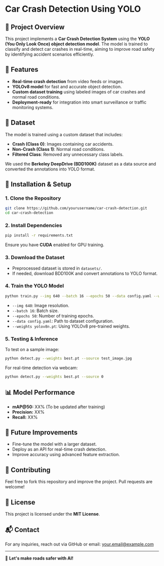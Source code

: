 # Car Crash Detection Using YOLO

## 📌 Project Overview
This project implements a **Car Crash Detection System** using the **YOLO (You Only Look Once) object detection model**. The model is trained to classify and detect car crashes in real-time, aiming to improve road safety by identifying accident scenarios efficiently.

## 🚀 Features
- **Real-time crash detection** from video feeds or images.
- **YOLOv8 model** for fast and accurate object detection.
- **Custom dataset training** using labeled images of car crashes and normal road conditions.
- **Deployment-ready** for integration into smart surveillance or traffic monitoring systems.

## 📂 Dataset
The model is trained using a custom dataset that includes:
- **Crash (Class 0)**: Images containing car accidents.
- **Non-Crash (Class 1)**: Normal road conditions.
- **Filtered Class**: Removed any unnecessary class labels.

We used the **Berkeley DeepDrive (BDD100K)** dataset as a data source and converted the annotations into YOLO format.

## 🔧 Installation & Setup
### **1. Clone the Repository**
```bash
git clone https://github.com/yourusername/car-crash-detection.git
cd car-crash-detection
```

### **2. Install Dependencies**
```bash
pip install -r requirements.txt
```
Ensure you have **CUDA** enabled for GPU training.

### **3. Download the Dataset**
- Preprocessed dataset is stored in `datasets/`.
- If needed, download BDD100K and convert annotations to YOLO format.

### **4. Train the YOLO Model**
```bash
python train.py --img 640 --batch 16 --epochs 50 --data config.yaml --weights yolov8n.pt
```
- `--img 640`: Image resolution.
- `--batch 16`: Batch size.
- `--epochs 50`: Number of training epochs.
- `--data config.yaml`: Path to dataset configuration.
- `--weights yolov8n.pt`: Using YOLOv8 pre-trained weights.

### **5. Testing & Inference**
To test on a sample image:
```bash
python detect.py --weights best.pt --source test_image.jpg
```
For real-time detection via webcam:
```bash
python detect.py --weights best.pt --source 0
```

## 📊 Model Performance
- **mAP@50:** XX% (To be updated after training)
- **Precision:** XX%
- **Recall:** XX%

## 📌 Future Improvements
- Fine-tune the model with a larger dataset.
- Deploy as an API for real-time crash detection.
- Improve accuracy using advanced feature extraction.

## 🤝 Contributing
Feel free to fork this repository and improve the project. Pull requests are welcome!

## 📜 License
This project is licensed under the **MIT License**.

## 📬 Contact
For any inquiries, reach out via GitHub or email: your.email@example.com

---
🚀 **Let's make roads safer with AI!**

